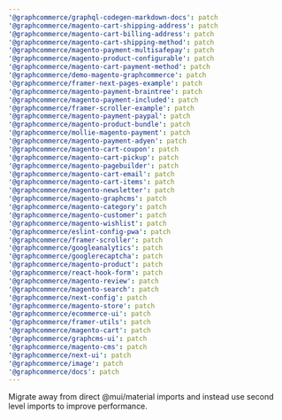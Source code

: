 ```yaml
---
'@graphcommerce/graphql-codegen-markdown-docs': patch
'@graphcommerce/magento-cart-shipping-address': patch
'@graphcommerce/magento-cart-billing-address': patch
'@graphcommerce/magento-cart-shipping-method': patch
'@graphcommerce/magento-payment-multisafepay': patch
'@graphcommerce/magento-product-configurable': patch
'@graphcommerce/magento-cart-payment-method': patch
'@graphcommerce/demo-magento-graphcommerce': patch
'@graphcommerce/framer-next-pages-example': patch
'@graphcommerce/magento-payment-braintree': patch
'@graphcommerce/magento-payment-included': patch
'@graphcommerce/framer-scroller-example': patch
'@graphcommerce/magento-payment-paypal': patch
'@graphcommerce/magento-product-bundle': patch
'@graphcommerce/mollie-magento-payment': patch
'@graphcommerce/magento-payment-adyen': patch
'@graphcommerce/magento-cart-coupon': patch
'@graphcommerce/magento-cart-pickup': patch
'@graphcommerce/magento-pagebuilder': patch
'@graphcommerce/magento-cart-email': patch
'@graphcommerce/magento-cart-items': patch
'@graphcommerce/magento-newsletter': patch
'@graphcommerce/magento-graphcms': patch
'@graphcommerce/magento-category': patch
'@graphcommerce/magento-customer': patch
'@graphcommerce/magento-wishlist': patch
'@graphcommerce/eslint-config-pwa': patch
'@graphcommerce/framer-scroller': patch
'@graphcommerce/googleanalytics': patch
'@graphcommerce/googlerecaptcha': patch
'@graphcommerce/magento-product': patch
'@graphcommerce/react-hook-form': patch
'@graphcommerce/magento-review': patch
'@graphcommerce/magento-search': patch
'@graphcommerce/next-config': patch
'@graphcommerce/magento-store': patch
'@graphcommerce/ecommerce-ui': patch
'@graphcommerce/framer-utils': patch
'@graphcommerce/magento-cart': patch
'@graphcommerce/graphcms-ui': patch
'@graphcommerce/magento-cms': patch
'@graphcommerce/next-ui': patch
'@graphcommerce/image': patch
'@graphcommerce/docs': patch
---
```


Migrate away from direct @mui/material imports and instead use second level imports to improve performance.
